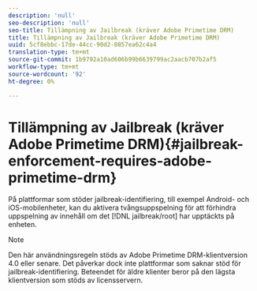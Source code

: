 ```yaml
---
description: 'null'
seo-description: 'null'
seo-title: Tillämpning av Jailbreak (kräver Adobe Primetime DRM)
title: Tillämpning av Jailbreak (kräver Adobe Primetime DRM)
uuid: 5cf8ebbc-17de-44cc-90d2-0857ea62c4a4
translation-type: tm+mt
source-git-commit: 1b9792a10ad606b99b6639799ac2aacb707b2af5
workflow-type: tm+mt
source-wordcount: '92'
ht-degree: 0%

---
```



# Tillämpning av Jailbreak (kräver Adobe Primetime DRM){#jailbreak-enforcement-requires-adobe-primetime-drm}

På plattformar som stöder jailbreak-identifiering, till exempel Android- och iOS-mobilenheter, kan du aktivera tvångsuppspelning för att förhindra uppspelning av innehåll om det [!DNL jailbreak/root] har upptäckts på enheten.

>[!NOTE]
>
>Den här användningsregeln stöds av Adobe Primetime DRM-klientversion 4.0 eller senare. Det påverkar dock inte plattformar som saknar stöd för jailbreak-identifiering. Beteendet för äldre klienter beror på den lägsta klientversion som stöds av licensservern.

